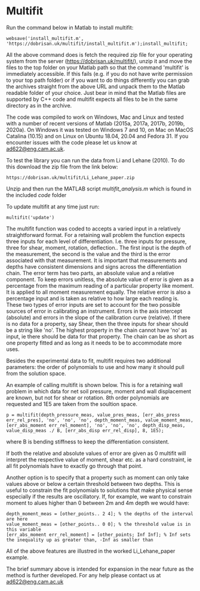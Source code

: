 # Multifit

Run the command below in Matlab to install multifit:

```
websave('install_multifit.m', 'https://dobrisan.uk/multifit/install_multifit.m');install_multifit;
```

All the above command does is fetch the required zip file for your operating system from the server (https://dobrisan.uk/multifit/), unzip it and move the files to the top folder on your Matlab path so that the command 'multifit' is immediately accessible.
If this fails (e.g. if you do not have write permission to your top path folder) or if you want to do things differently you can grab the archives straight from the above URL and unpack them to the Matlab readable folder of your choice.
Just bear in mind that the Matlab files are supported by C++ code and multifit expects all files to be in the same directory as in the archive.

The code was compiled to work on Windows, Mac and Linux and tested with a number of recent versions of Matlab (2015a, 2017a, 2017b, 2019b, 2020a). 
On Windows it was tested on Windows 7 and 10, on Mac on MacOS Catalina (10.15) and on Linux on Ubuntu 18.04, 20.04 and Fedora 31. 
If you encounter issues with the code please let us know at ad622@eng.cam.ac.uk.

To test the library you can run the data from Li and Lehane (2010). To do this download the zip file from the link below:

```
https://dobrisan.uk/multifit/Li_Lehane_paper.zip
```

Unzip and then run the MATLAB script *multifit_analysis.m* which is found in the included *code* folder

To update multifit at any time just run:

```
multifit('update')
```

The multifit function was coded to accepts a varied input in a relatively straightforward format. For a retaining wall problem the function expects three inputs for each level of differentiation. I.e. three inputs for pressure, three for shear, moment, rotation, deflection..
The first input is the depth of the measurement, the second is the value and the third is the error associated with that measurement. 
It is important that measurements and depths have consistent dimensions and signs across the differentiation chain. 
The error term has two parts, an absolute value and a relative component. 
To keep errors unitless, the absolute value of error is given as a percentage from the maximum reading of a particular property like moment. 
It is applied to all moment measurement equally. The relative error is also a percentage input and is taken as relative to how large each reading is. 
These two types of error inputs are set to account for the two possible sources of error in  calibrating an instrument. Errors in the axis intercept (absolute) and errors in the slope of the calibration curve (relative).
If there is no data for a property, say Shear, then the three inputs for shear should be a string like 'no'.
The highest property in the chain cannot have 'no' as input, ie there should be data for that property. The chain can be as short as one property fitted and as long as it needs to be to accommodate more uses.

Besides the experimental data to fit, multifit requires two additional parameters: the order of polynomials to use and how many it should pull from the solution space.

An example of calling multifit is shown below. This is for a retaining wall problem in which data for net soil pressure, moment and wall displacement are known, but not for shear or rotation. 
8th order polynomials are requested and 1E5 are taken from the soultion space.

```
p = multifit(depth_pressure_meas, value_pres_meas, [err_abs_press err_rel_pres], 'no', 'no', 'no', depth_moment_meas, value_moment_meas, [err_abs_moment err_rel_moment], 'no', 'no', 'no', depth_disp_meas, value_disp_meas ./ B, [err_abs_disp err_rel_disp], 8, 1E5);
```
where B is bending stiffness to keep the differentiation consistent.

If both the relative and absolute values of error are given as 0 multifit will interpret the respective value of moment, shear etc. as a hard constraint, ie all fit polynomials have to exactly go through that point.

Another option is to specify that a property such as moment can only take values above or below a certain threshold between two depths. 
This is useful to constrain the fit polynomials to solutions that make physical sense especially if the results are oscillatory. 
If, for example, we want to constrain moment to alues higher than 0 between 2m and 4m depth we would have:

```
depth_moment_meas = [other_points.. 2 4]; % the depths of the interval are here
value_moment_meas = [other_points.. 0 0]; % the threshold value is in this variable
[err_abs_moment err_rel_moment] = [other_points; Inf Inf]; % Inf sets the inequality up as greater than, -Inf as smaller than
```

All of the above features are illustred in the worked Li_Lehane_paper example. 

The brief summary above is intended for expansion in the near future as the method is further developed.
For any help please contact us at ad622@eng.cam.ac.uk
